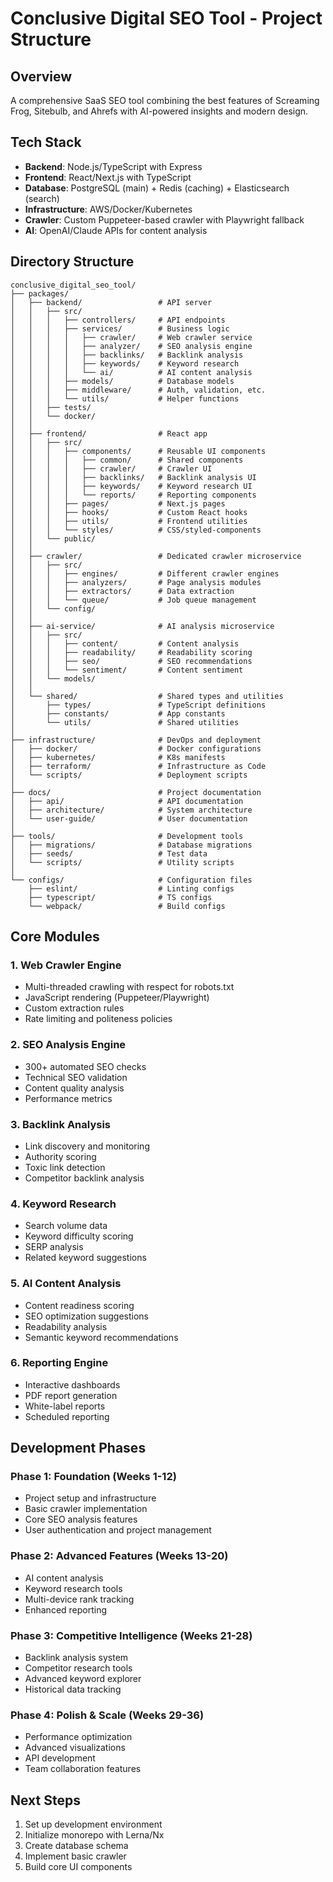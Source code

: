 # Conclusive Digital SEO Tool - Project Structure

## Overview
A comprehensive SaaS SEO tool combining the best features of Screaming Frog, Sitebulb, and Ahrefs with AI-powered insights and modern design.

## Tech Stack
- **Backend**: Node.js/TypeScript with Express
- **Frontend**: React/Next.js with TypeScript
- **Database**: PostgreSQL (main) + Redis (caching) + Elasticsearch (search)
- **Infrastructure**: AWS/Docker/Kubernetes
- **Crawler**: Custom Puppeteer-based crawler with Playwright fallback
- **AI**: OpenAI/Claude APIs for content analysis

## Directory Structure

```
conclusive_digital_seo_tool/
├── packages/
│   ├── backend/                 # API server
│   │   ├── src/
│   │   │   ├── controllers/     # API endpoints
│   │   │   ├── services/        # Business logic
│   │   │   │   ├── crawler/     # Web crawler service
│   │   │   │   ├── analyzer/    # SEO analysis engine
│   │   │   │   ├── backlinks/   # Backlink analysis
│   │   │   │   ├── keywords/    # Keyword research
│   │   │   │   └── ai/          # AI content analysis
│   │   │   ├── models/          # Database models
│   │   │   ├── middleware/      # Auth, validation, etc.
│   │   │   └── utils/           # Helper functions
│   │   ├── tests/
│   │   └── docker/
│   │
│   ├── frontend/                # React app
│   │   ├── src/
│   │   │   ├── components/      # Reusable UI components
│   │   │   │   ├── common/      # Shared components
│   │   │   │   ├── crawler/     # Crawler UI
│   │   │   │   ├── backlinks/   # Backlink analysis UI
│   │   │   │   ├── keywords/    # Keyword research UI
│   │   │   │   └── reports/     # Reporting components
│   │   │   ├── pages/           # Next.js pages
│   │   │   ├── hooks/           # Custom React hooks
│   │   │   ├── utils/           # Frontend utilities
│   │   │   └── styles/          # CSS/styled-components
│   │   └── public/
│   │
│   ├── crawler/                 # Dedicated crawler microservice
│   │   ├── src/
│   │   │   ├── engines/         # Different crawler engines
│   │   │   ├── analyzers/       # Page analysis modules
│   │   │   ├── extractors/      # Data extraction
│   │   │   └── queue/           # Job queue management
│   │   └── config/
│   │
│   ├── ai-service/              # AI analysis microservice
│   │   ├── src/
│   │   │   ├── content/         # Content analysis
│   │   │   ├── readability/     # Readability scoring
│   │   │   ├── seo/             # SEO recommendations
│   │   │   └── sentiment/       # Content sentiment
│   │   └── models/
│   │
│   └── shared/                  # Shared types and utilities
│       ├── types/               # TypeScript definitions
│       ├── constants/           # App constants
│       └── utils/               # Shared utilities
│
├── infrastructure/              # DevOps and deployment
│   ├── docker/                  # Docker configurations
│   ├── kubernetes/              # K8s manifests
│   ├── terraform/               # Infrastructure as Code
│   └── scripts/                 # Deployment scripts
│
├── docs/                        # Project documentation
│   ├── api/                     # API documentation
│   ├── architecture/            # System architecture
│   └── user-guide/              # User documentation
│
├── tools/                       # Development tools
│   ├── migrations/              # Database migrations
│   ├── seeds/                   # Test data
│   └── scripts/                 # Utility scripts
│
└── configs/                     # Configuration files
    ├── eslint/                  # Linting configs
    ├── typescript/              # TS configs
    └── webpack/                 # Build configs
```

## Core Modules

### 1. Web Crawler Engine
- Multi-threaded crawling with respect for robots.txt
- JavaScript rendering (Puppeteer/Playwright)
- Custom extraction rules
- Rate limiting and politeness policies

### 2. SEO Analysis Engine
- 300+ automated SEO checks
- Technical SEO validation
- Content quality analysis
- Performance metrics

### 3. Backlink Analysis
- Link discovery and monitoring
- Authority scoring
- Toxic link detection
- Competitor backlink analysis

### 4. Keyword Research
- Search volume data
- Keyword difficulty scoring
- SERP analysis
- Related keyword suggestions

### 5. AI Content Analysis
- Content readiness scoring
- SEO optimization suggestions
- Readability analysis
- Semantic keyword recommendations

### 6. Reporting Engine
- Interactive dashboards
- PDF report generation
- White-label reports
- Scheduled reporting

## Development Phases

### Phase 1: Foundation (Weeks 1-12)
- Project setup and infrastructure
- Basic crawler implementation
- Core SEO analysis features
- User authentication and project management

### Phase 2: Advanced Features (Weeks 13-20)
- AI content analysis
- Keyword research tools
- Multi-device rank tracking
- Enhanced reporting

### Phase 3: Competitive Intelligence (Weeks 21-28)
- Backlink analysis system
- Competitor research tools
- Advanced keyword explorer
- Historical data tracking

### Phase 4: Polish & Scale (Weeks 29-36)
- Performance optimization
- Advanced visualizations
- API development
- Team collaboration features

## Next Steps
1. Set up development environment
2. Initialize monorepo with Lerna/Nx
3. Create database schema
4. Implement basic crawler
5. Build core UI components
